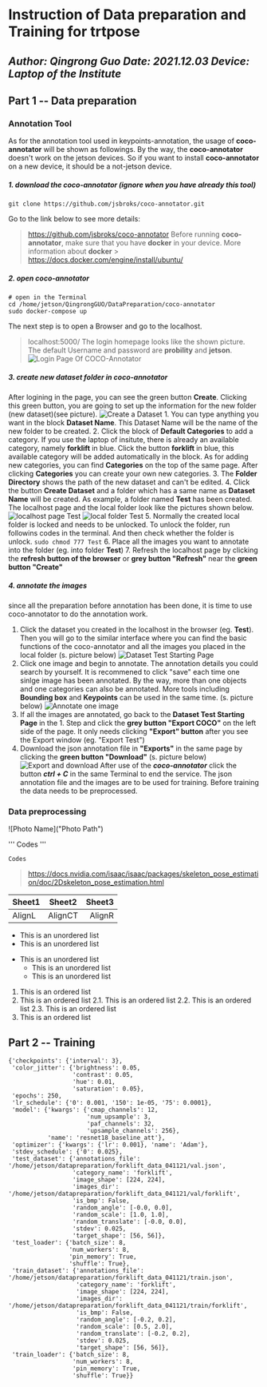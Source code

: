 # Instruction of Data preparation and Training for trtpose
***Author: Qingrong Guo***
***Date: 2021.12.03***
***Device: Laptop of the Institute***
---

## Part 1 -- Data preparation
### Annotation Tool
As for the annotation tool used in keypoints-annotation, the usage of **coco-annotator** will be shown as followings. By the way, the **coco-annotator** doesn't work on the jetson devices. So if you want to install **coco-annotator** on a new device, it should be a not-jetson device.
##### 1. download the coco-annotator (ignore when you have already this tool)
```
git clone https://github.com/jsbroks/coco-annotator.git
```
Go to the link below to see more details:
> https://github.com/jsbroks/coco-annotator
Before running **coco-annotator**, make sure that you have **docker** in your device.
More information about **docker** > https://docs.docker.com/engine/install/ubuntu/
##### 2. open coco-annotator
```
# open in the Terminal
cd /home/jetson/QingrongGUO/DataPreparation/coco-annotator
sudo docker-compose up
```
The next step is to open a Browser and go to the localhost.
> localhost:5000/
The login homepage looks like the shown picture.
The default Username and password are **probility** and **jetson**.
![Login Page Of COCO-Annotator](https://github.com/GemueseMauer/test/blob/main/pic/Login_COCO-Annotator.png)
##### 3. create new dataset folder in coco-annotator
After logining in the page, you can see the green button **Create**. Clicking this green button, you are going to set up the information for the new folder (new dataset)(see picture).
![Create a Dataset](https://github.com/GemueseMauer/test/blob/main/pic/CreateADataset.png)
    1. You can type anything you want in the block **Dataset Name**. This Dataset Name will be the name of the new folder to be created.
    2. Click the block of **Default Categories** to add a category. If you use the laptop of insitute, there is already an available category, namely **forklift** in blue. Click the button **forklift** in blue, this available category will be added automatically in the block. As for adding new categories, you can find **Categories** on the top of the same page. After clicking **Categories** you can create your own new categories.
    3. The **Folder Directory** shows the path of the new dataset and can't be edited.
    4. Click the button **Create Dataset** and a folder which has a same name as **Dataset Name** will be created. As example, a folder named **Test** has been created. The localhost page and the local folder look like the pictures shown below.
    ![localhost page Test](https://github.com/GemueseMauer/test/blob/main/pic/Test_Dataset_cocoannotator.png)
    ![local folder Test](https://github.com/GemueseMauer/test/blob/main/pic/Test_Folder_cocoannotator.png)
    5. Normally the created local folder is locked and needs to be unlocked. To unlock the folder, run followins codes in the terminal. And then check whether the folder is unlock.
    ```
    sudo chmod 777 Test
    ```
    6. Place all the images you want to annotate into the folder (eg. into folder **Test**)
    7. Refresh the localhost page by clicking the **refresh button of the browser** or **grey button "Refresh"** near the **green button "Create"**
##### 4. annotate the images
since all the preparation before annotation has been done, it is time to use coco-annotator to do the annotation work.
   1. Click the dataset you created in the localhost in the browser (eg. **Test**). Then you will go to the similar interface where you can find the basic functions of the coco-annotator and all the images you placed in the local folder (s. picture below) 
   ![Dataset Test Starting Page](https://github.com/GemueseMauer/test/blob/main/pic/annotation%20example1.png)
   2. Click one image and begin to annotate. The annotation details you could search by yourself. It is recommened to click "save" each time one sinlge image has been annotated. By the way, more than one objects and one categories can also be annotated. More tools including **Bounding box** and **Keypoints** can be used in the same time. (s. picture below) 
   ![Annotate one image](https://github.com/GemueseMauer/test/blob/main/pic/annotate_image.png)
   3. If all the images are annotated, go back to the **Dataset Test Starting Page** in the 1. Step and click the **grey button "Export COCO"** on the left side of the page. It only needs clicking **"Export" button** after you see the Export window (eg. "Export Test")
   4. Download the json annotation file in **"Exports"** in the same page by clicking the **green button "Download"** (s. picture below) 
   ![Export and download](https://github.com/GemueseMauer/test/blob/main/pic/Export.png)
After use of the ***coco-annotator*** click the button ***ctrl + C*** in the same Terminal to end the service. The json annotation file and the images are to be used for training. Before training the data needs to be preprocessed.

### Data preprocessing
![Photo Name]("Photo Path")

'''
Codes
'''

```
Codes
```
> https://docs.nvidia.com/isaac/isaac/packages/skeleton_pose_estimation/doc/2Dskeleton_pose_estimation.html

Sheet1|Sheet2|Sheet3
:-----|:-----:|-----:
AlignL|AlignCT|AlignR

* This is an unordered list
* This is an unordered list
+ This is an unordered list
  - This is an unordered list
  - This is an unordered list

1. This is an ordered list
2. This is an ordered list
  2.1. This is an ordered list
  2.2. This is an ordered list
  2.3. This is an ordered list
3. This is an ordered list

## Part 2 -- Training

```
{'checkpoints': {'interval': 3},
 'color_jitter': {'brightness': 0.05,
                  'contrast': 0.05,
                  'hue': 0.01,
                  'saturation': 0.05},
 'epochs': 250,
 'lr_schedule': {'0': 0.001, '150': 1e-05, '75': 0.0001},
 'model': {'kwargs': {'cmap_channels': 12,
                      'num_upsample': 3,
                      'paf_channels': 32,
                      'upsample_channels': 256},
           'name': 'resnet18_baseline_att'},
 'optimizer': {'kwargs': {'lr': 0.001}, 'name': 'Adam'},
 'stdev_schedule': {'0': 0.025},
 'test_dataset': {'annotations_file': '/home/jetson/datapreparation/forklift_data_041121/val.json',
                  'category_name': 'forklift',
                  'image_shape': [224, 224],
                  'images_dir': '/home/jetson/datapreparation/forklift_data_041121/val/forklift',
                  'is_bmp': False,
                  'random_angle': [-0.0, 0.0],
                  'random_scale': [1.0, 1.0],
                  'random_translate': [-0.0, 0.0],
                  'stdev': 0.025,
                  'target_shape': [56, 56]},
 'test_loader': {'batch_size': 8,
                 'num_workers': 8,
                 'pin_memory': True,
                 'shuffle': True},
 'train_dataset': {'annotations_file': '/home/jetson/datapreparation/forklift_data_041121/train.json',
                   'category_name': 'forklift',
                   'image_shape': [224, 224],
                   'images_dir': '/home/jetson/datapreparation/forklift_data_041121/train/forklift',
                   'is_bmp': False,
                   'random_angle': [-0.2, 0.2],
                   'random_scale': [0.5, 2.0],
                   'random_translate': [-0.2, 0.2],
                   'stdev': 0.025,
                   'target_shape': [56, 56]},
 'train_loader': {'batch_size': 8,
                  'num_workers': 8,
                  'pin_memory': True,
                  'shuffle': True}}
```

